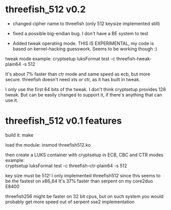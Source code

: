 # threefish_512 v0.2

* changed cipher name to threefish (only 512 keysize implemented still)
* fixed a possible big-endian bug. I don't have a BE system to test

* Added tweak operating mode.
THIS IS EXPERIMENTAL, my code is based on kernel-hacking guesswork.
Seems to be working though :)

tweak mode example:
cryptsetup luksFormat test -c threefish-tweak-plain64 -s 512

It's about 7% faster than ctr mode and same speed as ecb, but more
secure. threefish doesn't need xts or ctr, as it has built in tweak. 

I only use the first 64 bits of the tweak. I don't think cryptsetup
provides 128 tweak. But can be easily changed to support it, if there's
anything that can use it.


# threefish_512 v0.1 features

build it: make

load the module: insmod threefish512.ko

then create a LUKS container with cryptsetup in ECB, CBC and CTR modes        
example:           
cryptsetup luksFormat test -c threefish-ctr-plain64 -s 512

key size must be 512!
I only implemented threefish512 since this seems to be the fastest on x86_64
It's 37% faster than serpent on my core2duo E8400

threefish256 might be faster on 32 bit cpus, but on such system you
would probably get more speed out of serpent sse2 implementation
